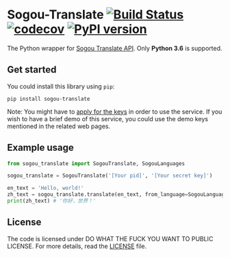 Sogou-Translate [![Build Status](https://travis-ci.org/imWildCat/sogou-translate.svg?branch=master)](https://travis-ci.org/imWildCat/sogou-translate) [![codecov](https://codecov.io/gh/imWildCat/sogou-translate/branch/master/graph/badge.svg)](https://codecov.io/gh/imWildCat/sogou-translate) [![PyPI version](https://badge.fury.io/py/sogou-translate.svg)](https://badge.fury.io/py/sogou-translate)
===

The Python wrapper for [Sogou Translate API](http://deepi.sogou.com/docs/fanyiDoc). Only **Python 3.6** is supported.

## Get started
You could install this library using `pip`:

```shell
pip install sogou-translate
```

Note: You might have to [apply for the keys](http://deepi.sogou.com/docs/fanyiQa) in order to use the service. If you wish to have a brief demo of this service, you could use the demo keys mentioned in the related web pages.

## Example usage
```python
from sogou_translate import SogouTranslate, SogouLanguages

sogou_translate = SogouTranslate('[Your pid]', '[Your secret key]')

en_text = 'Hello, world!'
zh_text = sogou_translate.translate(en_text, from_language=SogouLanguages.EN, to_language=SogouLanguages.ZH_CHS)
print(zh_text) # '你好，世界！'
```

## License

The code is licensed under DO WHAT THE FUCK YOU WANT TO PUBLIC LICENSE. For more details, read the [LICENSE](./LICENSE) file.